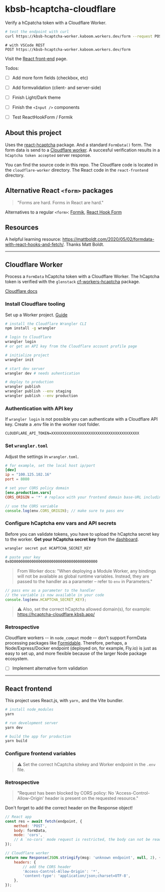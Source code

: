 # kbsb-hcaptcha-cloudflare

Verify a hCpatcha token with a Cloudflare Worker.

```sh
# test the endpoint with curl
curl https://kbsb-hcaptcha-worker.kaboom.workers.dev/form --request POST
```
```http
# with VSCode REST
POST https://kbsb-hcaptcha-worker.kaboom.workers.dev/form
```

Visit the [React front-end](https://hcaptcha-cloudflare.kbsb.app/) page.

Todos:
- [ ] Add more form fields (checkbox, etc)
- [ ] Add formvalidation (client- and server-side)
- [ ] Finish Light/Dark theme
- [ ] Finish the `<Input />` components
- [ ] Test ReactHookForm / Formik


## About this project

Uses the [react-hcaptcha](https://github.com/hCaptcha/react-hcaptcha) package. And a standard `FormData()` form. The form data is send to a [Cloudflare worker](). A succesful verification results in a `hCaptcha token accepted` server response.

You can find the source code in this repo. The Cloudflare code is located in the `cloudflare-worker` directory. The React code in the `react-frontend` directory.


## Alternative React `<form>` packages

> "Forms are hard. Forms in React are hard."

Alternatives to a regular `<form>`: [Formik](https://formik.org/), [React Hook Form](https://react-hook-form.com/)


## Resources

A helpful learning resource: https://mattboldt.com/2020/05/02/formdata-with-react-hooks-and-fetch/. Thanks Matt Boldt.




------------------------------------------

## Cloudflare Worker

Process a `FormData` hCaptcha token with a Cloudflare Worker. The hCaptcha token is verified with the `glenstack` [cf-workers-hcaptcha](https://github.com/glenstack/glenstack/tree/master/packages/cf-workers-hcaptcha) package.

[Cloudflare docs](https://developers.cloudflare.com/workers/runtime-apis/)



### Install Cloudflare tooling

Set up a Worker project. [Guide](https://developers.cloudflare.com/workers/get-started/guide/)

```sh
# install the Cloudflare Wrangler CLI
npm install -g wrangler

# login to Cloudflare
wrangler login
# or get an API key from the Cloudflare account profile page

# initialize project
wrangler init

# start dev server
wrangler dev # needs auhentication

# deploy to production
wrangler publish
wrangler publish --env staging
wrangler publish --env production
```



### Authentication with API key

If `wrangler login` is not possible you can authenticate with a Cloudflare API key. Create a .env file in the worker root folder.

```env
CLOUDFLARE_API_TOKEN=XXXXXXXXXXXXXXXXXXXXXXXXXXXXXXXXXXXXXXXX
```



### Set `wrangler.toml`

Adjust the settings in `wrangler.toml`.

```toml
# for example, set the local host ip/port
[dev]
ip = "100.125.102.16"
port = 8080

# set your CORS policy domain
[env.production.vars]
CORS_ORIGIN = '*' # replace with your frontend domain base-URL including `https://`
```

```js
// use the CORS variable
console.log(env.CORS_ORIGIN); // make sure to pass env
```


### Configure hCaptcha env vars and API secrets

Before you can validate tokens, you have to upload the hCaptcha secret key to the worker. **Get your hCaptcha secret key** from the [dashboard](https://dashboard.hcaptcha.com/settings).

```sh
wrangler secret put HCAPTCHA_SECRET_KEY

# paste your key
0x0D00000000000000000000000000000000000000
```

> From Worker docs: "When deploying a Module Worker, any bindings will not be available as global runtime variables. Instead, they are passed to the handler as a parameter – refer to `env` in Parameters."

```js
// pass env as a parameter to the handler
// the variable is now available in your code
console.log(env.HCAPTCHA_SECRET_KEY);
```

> ⚠️ Also, set the correct hCaptcha allowed domain(s), for example: https://hcaptcha-cloudflare.kbsb.app/


### Retrospective

Cloudflare workers -- in `node_compat` mode -- don't support FormData processing packages like [Formidable](https://www.npmjs.com/package/formidable). Therefore, perhaps, a Node/Express/Docker endpoint (deployed on, for example, Fly.io) is just as easy to set up, and more flexible because of the larger Node package ecosystem.

- [ ] Implement alternative form validation




------------------------------------------


## React frontend

This project uses React.js, with `yarn,` and the Vite bundler.

```sh
# install node_modules
yarn

# run development server
yarn dev

# build the app for production
yarn build
```

### Configure frontend variables

> ⚠️ Set the correct hCaptcha sitekey and Worker endpoint in the `.env` file.


### Retrospective

> "Request has been blocked by CORS policy: No 'Access-Control-Allow-Origin' header is present on the requested resource."

Don't forget to add the correct header on the Response object!

```js
// React app
const res = await fetch(endpoint, {
	method: 'POST',
	body: formData,
	mode: 'cors',
    // A `no-cors` mode request is restricted, the body can not be read.
});

// Cloudflare worker
return new Response(JSON.stringify(msg: 'unknown endpoint', null, 2), {
	headers: {
        // add the CORS header
		'Access-Control-Allow-Origin': '*',
		'content-type': 'application/json;charset=UTF-8',
	},
});
```

